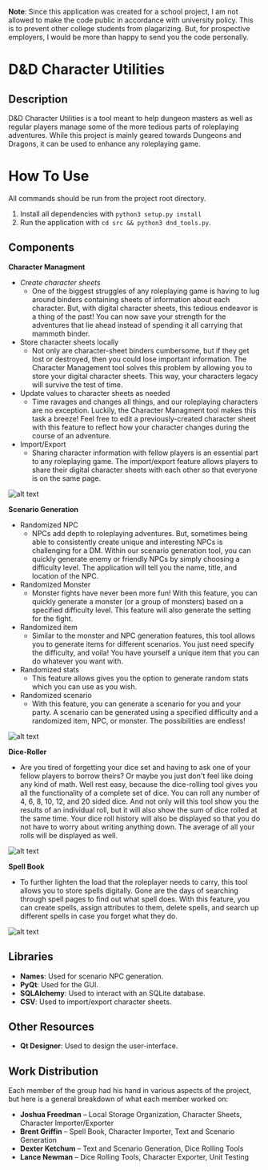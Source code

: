 **Note**: Since this application was created for a school project, I am not allowed to make the code public in accordance with university policy. This is to prevent other college students from plagarizing. But, for prospective employers, I would be more than happy to send you the code personally.

# D&D Character Utilities

## Description
D&D Character Utilities is a tool meant to help dungeon masters as well as regular players manage some of the more tedious parts of roleplaying adventures. While this project is mainly geared towards Dungeons and Dragons, it can be used to enhance any roleplaying game.

# How To Use
All commands should be run from the project root directory.
1. Install all dependencies with `python3 setup.py install`
2. Run the application with `cd src && python3 dnd_tools.py`.

## Components

**Character Managment**
- *Create character sheets*
  -  One of the biggest struggles of any roleplaying game is having to lug around binders containing sheets of information about each character. But, with digital character sheets, this tedious endeavor is a thing of the past! You can now save your strength for the adventures that lie ahead instead of spending it all carrying that mammoth binder.
- Store character sheets locally  
  -  Not only are character-sheet binders cumbersome, but if they get lost or destroyed, then you could lose important information. The Character Management tool solves this problem by allowing you to store your digital character sheets. This way, your characters legacy will survive the test of time.
- Update values to character sheets as needed
  - Time ravages and changes all things, and our roleplaying characters are no exception. Luckily, the Character Managment tool makes this task a breeze! Feel free to edit a previously-created character sheet with this feature to reflect how your character changes during the course of an adventure.
- Import/Export
  - Sharing character information with fellow players is an essential part to any roleplaying game. The import/export feature allows players to share their digital character sheets with each other so that everyone is on the same page.

![alt text](https://cdn.discordapp.com/attachments/520161015594483715/520163966715035648/Screenshot_from_2018-12-06_04-05-26.png)

**Scenario Generation**
- Randomized NPC
  - NPCs add depth to roleplaying adventures. But, sometimes being able to consistently create unique and interesting NPCs is challenging for a DM. Within our scenario generation tool, you can quickly generate enemy or friendly NPCs by simply choosing a difficulty level. The application will tell you the name, title, and location of the NPC.   
- Randomized Monster
  - Monster fights have never been more fun! With this feature, you can quickly generate a monster (or a group of monsters) based on a specified difficulty level. This feature will also generate the setting for the fight.   
- Randomized item
  -  Similar to the monster and NPC generation features, this tool allows you to generate items for different scenarios. You just need specify the difficulty, and voila! You have yourself a unique item that you can do whatever you want with.    
- Randomized stats
  -  This feature allows gives you the option to generate random stats which you can use as you wish.
- Randomized scenario
  -  With this feature, you can generate a scenario for you and your party. A scenario can be generated using a specified difficulty and a randomized item, NPC, or monster. The possibilities are endless!

![alt text](https://media.discordapp.net/attachments/520161015594483715/520161119038341131/Screenshot_from_2018-12-06_03-49-29.png?width=720&height=520)

**Dice-Roller**
- Are you tired of forgetting your dice set and having to ask one of your fellow players to borrow theirs? Or maybe you just don't feel like doing any kind of math. Well rest easy, because the dice-rolling tool gives you all the functionality of a complete set of dice. You can roll any number of 4, 6, 8, 10, 12, and 20 sided dice.  And not only will this tool show you the results of an individual roll, but it will also show the sum of dice rolled at the same time. Your dice roll history will also be displayed so that you do not have to worry about writing anything down. The average of all your rolls will be displayed as well.  

![alt text](https://cdn.discordapp.com/attachments/520161015594483715/520163230505762836/Screenshot_from_2018-12-06_04-02-28.png)

**Spell Book**
- To further lighten the load that the roleplayer needs to carry, this tool allows you to store spells digitally. Gone are the days of searching through spell pages to find out what spell does. With this feature, you can create spells, assign attributes to them, delete spells, and search up different spells in case you forget what they do.  

![alt text](https://cdn.discordapp.com/attachments/520161015594483715/520166845739958272/Screenshot_from_2018-12-06_04-16-51.png)

## Libraries
- **Names**: Used for scenario NPC generation.
- **PyQt**: Used for the GUI.
- **SQLAlchemy**: Used to interact with an SQLite database.
- **CSV**: Used to import/export character sheets.

## Other Resources
- **Qt Designer**: Used to design the user-interface.

## Work Distribution
Each member of the group had his hand in various aspects of the project,  but here is a general breakdown of what each member worked on:
- **Joshua Freedman** – Local Storage Organization, Character Sheets, Character Importer/Exporter
- **Brent Griffin** – Spell Book, Character Importer, Text and Scenario Generation
- **Dexter Ketchum** – Text and Scenario Generation, Dice Rolling Tools
- **Lance Newman** – Dice Rolling Tools, Character Exporter, Unit Testing
